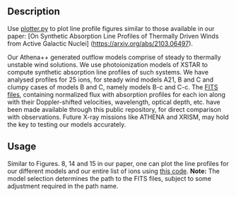 ## Description

Use [plotter.py](plotter.py) to plot line profile figures similar to those available in our paper: [On Synthetic Absorption Line Profiles of Thermally Driven Winds from Active Galactic Nuclei] (https://arxiv.org/abs/2103.06497).

Our Athena++ generated outflow models comprise of steady to thermally unstable wind solutions. We use photoionization models of XSTAR to compute synthetic absorption line profiles of such systems. We have analysed profiles for 25 ions, for steady wind models A21, B and C and clumpy cases of models B and C, namely models B-c and C-c. The [FITS files](lps_fits_files/), containing normalized flux with absorption profiles for each ion along with their Doppler-shifted velocities, wavelength, optical depth, etc. have been made available through this public repository, for direct comparison with observations. Future X-ray missions like ATHENA and XRISM, may hold the key to testing our models accurately.

## Usage

Similar to Figures. 8, 14 and 15 in our paper, one can plot the line profiles for our different models and our entire list of ions using [this code](plotter.py).
**Note:** The model selection determines the path to the FITS files, subject to some adjustment required in the path name.
